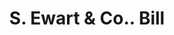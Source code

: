 ---
doi: 10.7916/D8Q541R2
date_other: '1890'
date_other_textual: '1890'
form: printed ephemera
genre:
- Invoices
name:
- S. Ewart & Co.
object_in_context_url: https://biggert.cul.columbia.edu/items/view/ave_biggert_01491
subject_hierarchical_geographic:
- Pittsburgh, Pennsylvania, United States
subject_name:
- S. Ewart & Co.
title: S. Ewart & Co.. Bill
sort_title: S. Ewart & Co.. Bill
call_number: ave_biggert_01491
coordinates:
- 40.439722222222215,-79.97638888888889
pid: ave_biggert_01491
identifiers: ave_biggert_01491
thumbnail: https://derivativo-1.library.columbia.edu/iiif/2/ldpd:344029/full/!256,256/0/native.jpg
permalink: "/items/ave_biggert_01491/"
layout: iiif-image-page
---